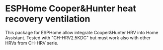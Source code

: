 # ESPHome Cooper&Hunter heat recovery ventilation
This package for ESPHome allow integrate Cooper&Hunter HRV into Home Assistant. Tested with "CH-HRV2.5KDC" but must work also with other HRVs from CH-HRV serie.
